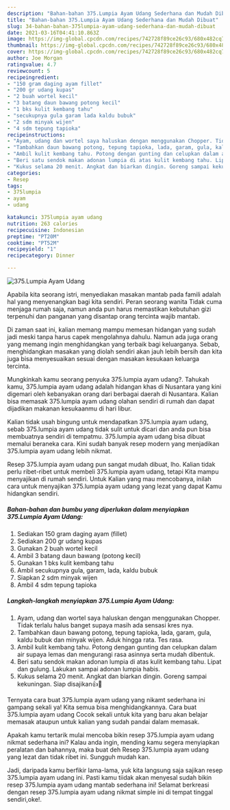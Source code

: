 ```yaml
---
description: "Bahan-bahan 375.Lumpia Ayam Udang Sederhana dan Mudah Dibuat"
title: "Bahan-bahan 375.Lumpia Ayam Udang Sederhana dan Mudah Dibuat"
slug: 34-bahan-bahan-375lumpia-ayam-udang-sederhana-dan-mudah-dibuat
date: 2021-03-16T04:41:10.863Z
image: https://img-global.cpcdn.com/recipes/742728f89ce26c93/680x482cq70/375lumpia-ayam-udang-foto-resep-utama.jpg
thumbnail: https://img-global.cpcdn.com/recipes/742728f89ce26c93/680x482cq70/375lumpia-ayam-udang-foto-resep-utama.jpg
cover: https://img-global.cpcdn.com/recipes/742728f89ce26c93/680x482cq70/375lumpia-ayam-udang-foto-resep-utama.jpg
author: Joe Morgan
ratingvalue: 4.7
reviewcount: 5
recipeingredient:
- "150 gram daging ayam fillet"
- "200 gr udang kupas"
- "2 buah wortel kecil"
- "3 batang daun bawang potong kecil"
- "1 bks kulit kembang tahu"
- "secukupnya gula garam lada kaldu bubuk"
- "2 sdm minyak wijen"
- "4 sdm tepung tapioka"
recipeinstructions:
- "Ayam, udang dan wortel saya haluskan dengan menggunakan Chopper. Tidak terlalu halus banget supaya masih ada sensasi kres nya."
- "Tambahkan daun bawang potong, tepung tapioka, lada, garam, gula, kaldu bubuk dan minyak wijen. Aduk hingga rata. Tes rasa."
- "Ambil kulit kembang tahu. Potong dengan gunting dan celupkan dalam air supaya lemas dan mengurangi rasa asinnya serta mudah dibentuk."
- "Beri satu sendok makan adonan lumpia di atas kulit kembang tahu. Lipat dan gulung. Lakukan sampai adonan lumpia habis."
- "Kukus selama 20 menit. Angkat dan biarkan dingin. Goreng sampai kekuningan. Siap disajikan👍🙏"
categories:
- Resep
tags:
- 375lumpia
- ayam
- udang

katakunci: 375lumpia ayam udang 
nutrition: 263 calories
recipecuisine: Indonesian
preptime: "PT20M"
cooktime: "PT52M"
recipeyield: "1"
recipecategory: Dinner

---
```



![375.Lumpia Ayam Udang](https://img-global.cpcdn.com/recipes/742728f89ce26c93/680x482cq70/375lumpia-ayam-udang-foto-resep-utama.jpg)

Apabila kita seorang istri, menyediakan masakan mantab pada famili adalah hal yang menyenangkan bagi kita sendiri. Peran seorang  wanita Tidak cuma menjaga rumah saja, namun anda pun harus memastikan kebutuhan gizi terpenuhi dan panganan yang disantap orang tercinta wajib mantab.

Di zaman  saat ini, kalian memang mampu memesan hidangan yang sudah jadi meski tanpa harus capek mengolahnya dahulu. Namun ada juga orang yang memang ingin menghidangkan yang terbaik bagi keluarganya. Sebab, menghidangkan masakan yang diolah sendiri akan jauh lebih bersih dan kita juga bisa menyesuaikan sesuai dengan masakan kesukaan keluarga tercinta. 



Mungkinkah kamu seorang penyuka 375.lumpia ayam udang?. Tahukah kamu, 375.lumpia ayam udang adalah hidangan khas di Nusantara yang kini digemari oleh kebanyakan orang dari berbagai daerah di Nusantara. Kalian bisa memasak 375.lumpia ayam udang olahan sendiri di rumah dan dapat dijadikan makanan kesukaanmu di hari libur.

Kalian tidak usah bingung untuk mendapatkan 375.lumpia ayam udang, sebab 375.lumpia ayam udang tidak sulit untuk dicari dan anda pun bisa membuatnya sendiri di tempatmu. 375.lumpia ayam udang bisa dibuat memalui beraneka cara. Kini sudah banyak resep modern yang menjadikan 375.lumpia ayam udang lebih nikmat.

Resep 375.lumpia ayam udang pun sangat mudah dibuat, lho. Kalian tidak perlu ribet-ribet untuk membeli 375.lumpia ayam udang, tetapi Kita mampu menyajikan di rumah sendiri. Untuk Kalian yang mau mencobanya, inilah cara untuk menyajikan 375.lumpia ayam udang yang lezat yang dapat Kamu hidangkan sendiri.

<!--inarticleads1-->

##### Bahan-bahan dan bumbu yang diperlukan dalam menyiapkan 375.Lumpia Ayam Udang:

1. Sediakan 150 gram daging ayam (fillet)
1. Sediakan 200 gr udang kupas
1. Gunakan 2 buah wortel kecil
1. Ambil 3 batang daun bawang (potong kecil)
1. Gunakan 1 bks kulit kembang tahu
1. Ambil secukupnya gula, garam, lada, kaldu bubuk
1. Siapkan 2 sdm minyak wijen
1. Ambil 4 sdm tepung tapioka




<!--inarticleads2-->

##### Langkah-langkah menyiapkan 375.Lumpia Ayam Udang:

1. Ayam, udang dan wortel saya haluskan dengan menggunakan Chopper. Tidak terlalu halus banget supaya masih ada sensasi kres nya.
1. Tambahkan daun bawang potong, tepung tapioka, lada, garam, gula, kaldu bubuk dan minyak wijen. Aduk hingga rata. Tes rasa.
1. Ambil kulit kembang tahu. Potong dengan gunting dan celupkan dalam air supaya lemas dan mengurangi rasa asinnya serta mudah dibentuk.
1. Beri satu sendok makan adonan lumpia di atas kulit kembang tahu. Lipat dan gulung. Lakukan sampai adonan lumpia habis.
1. Kukus selama 20 menit. Angkat dan biarkan dingin. Goreng sampai kekuningan. Siap disajikan👍🙏




Ternyata cara buat 375.lumpia ayam udang yang nikamt sederhana ini gampang sekali ya! Kita semua bisa menghidangkannya. Cara buat 375.lumpia ayam udang Cocok sekali untuk kita yang baru akan belajar memasak ataupun untuk kalian yang sudah pandai dalam memasak.

Apakah kamu tertarik mulai mencoba bikin resep 375.lumpia ayam udang nikmat sederhana ini? Kalau anda ingin, mending kamu segera menyiapkan peralatan dan bahannya, maka buat deh Resep 375.lumpia ayam udang yang lezat dan tidak ribet ini. Sungguh mudah kan. 

Jadi, daripada kamu berfikir lama-lama, yuk kita langsung saja sajikan resep 375.lumpia ayam udang ini. Pasti kamu tiidak akan menyesal sudah bikin resep 375.lumpia ayam udang mantab sederhana ini! Selamat berkreasi dengan resep 375.lumpia ayam udang nikmat simple ini di tempat tinggal sendiri,oke!.

